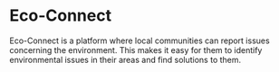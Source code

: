 # Eco-Connect
Eco-Connect is a platform where local communities can report issues concerning the environment. This makes it easy for them to identify environmental issues in their areas and find solutions  to them.

